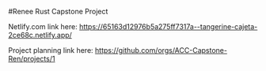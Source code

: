 #Renee Rust Capstone Project 

Netlify.com link here: https://65163d12976b5a275ff7317a--tangerine-cajeta-2ce68c.netlify.app/

Project planning link here: https://github.com/orgs/ACC-Capstone-Ren/projects/1
